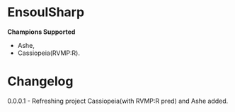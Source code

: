 # EnsoulSharp

**Champions Supported**

- Ashe,
- Cassiopeia(RVMP:R).

# Changelog
0.0.0.1 - Refreshing project Cassiopeia(with RVMP:R pred) and Ashe added.

